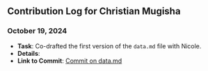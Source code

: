 ## Contribution Log for Christian Mugisha

### October 19, 2024
- **Task**: Co-drafted the first version of the `data.md` file with Nicole.
- **Details**: 
- **Link to Commit**: [Commit on data.md](https://github.com/tannneer/CS326-GroupProject/blob/0c6390ee60cee33bce3ad23c67dc1e2f40bf6fb2/team/markdowns/data.md)
